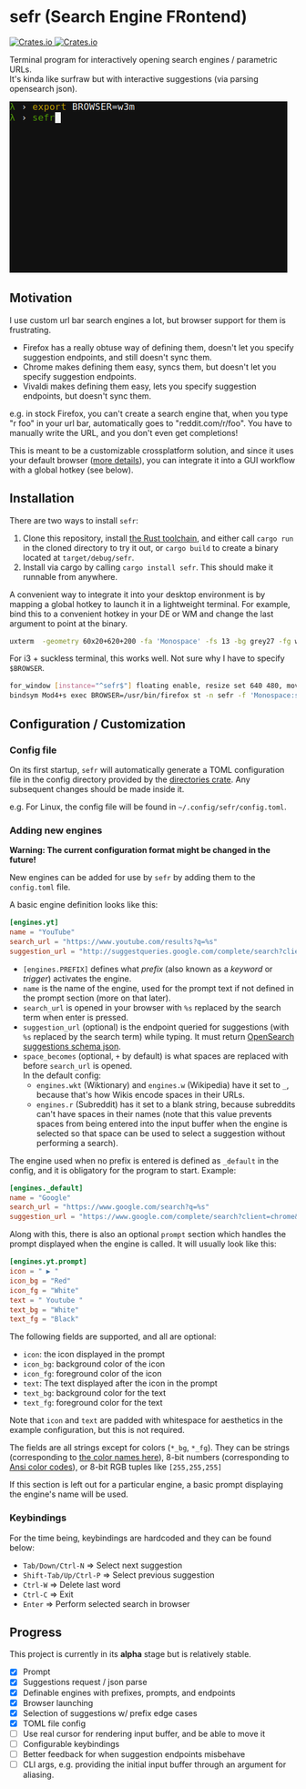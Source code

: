 # sefr (Search Engine FRontend)

[![Crates.io](https://img.shields.io/crates/v/sefr.svg) ![Crates.io](https://img.shields.io/crates/d/sefr.svg)](https://crates.io/crates/sefr)

Terminal program for interactively opening search engines / parametric URLs.  
It's kinda like surfraw but with interactive suggestions (via parsing opensearch json).

![](https://github.com/efskap/sefr/raw/master/demo.gif "demo gif")

## Motivation

I use custom url bar search engines a lot, but browser support for them is frustrating.

 - Firefox has a really obtuse way of defining them, doesn't let you specify suggestion endpoints, and still doesn't sync them.
 - Chrome makes defining them easy, syncs them, but doesn't let you specify suggestion endpoints.
 - Vivaldi makes defining them easy, lets you specify suggestion endpoints, but doesn't sync them.

e.g. in stock Firefox, you can't create a search engine that, when you type "r foo" in your url bar, automatically goes to "reddit.com/r/foo".
You have to manually write the URL, and you don't even get completions!

This is meant to be a customizable crossplatform solution, and since it uses your default browser ([more details](https://github.com/amodm/webbrowser-rs#examples)), you can integrate it into a GUI workflow with a global hotkey (see below).

## Installation

There are two ways to install `sefr`:
1. Clone this repository, install [the Rust toolchain](https://rustup.rs/), and either call `cargo run` in the cloned directory to try it out, or `cargo build` to create a binary located at `target/debug/sefr`.
2. Install via cargo by calling `cargo install sefr`. This should make it runnable from anywhere.

A convenient way to integrate it into your desktop environment is by mapping a global hotkey to launch it in a lightweight terminal. For example, bind this to a convenient hotkey in your DE or WM and change the last argument to point at the binary.

```sh
uxterm  -geometry 60x20+620+200 -fa 'Monospace' -fs 13 -bg grey27 -fg white -e ~/sefr/target/debug/sefr
```

For i3 + suckless terminal, this works well. Not sure why I have to specify `$BROWSER`.

```sh
for_window [instance="^sefr$"] floating enable, resize set 640 480, move position center
bindsym Mod4+s exec BROWSER=/usr/bin/firefox st -n sefr -f 'Monospace:size=14' -e ~/sefr/target/debug/sefr
```

## Configuration  / Customization

### Config file
On its first startup, `sefr` will automatically generate a TOML configuration file in the config directory provided by the [directories crate](https://crates.io/crates/directories). Any subsequent changes should be made inside it.

e.g. For Linux, the config file will be found in `~/.config/sefr/config.toml`.

### Adding new engines
__Warning: The current configuration format might be changed in the future!__

New engines can be added for use by `sefr` by adding them to the `config.toml` file. 

A basic engine definition looks like this:

```toml
[engines.yt]
name = "YouTube"
search_url = "https://www.youtube.com/results?q=%s"
suggestion_url = "http://suggestqueries.google.com/complete/search?client=firefox&ds=yt&q=%s"
```

- `[engines.PREFIX]` defines what _prefix_ (also known as a _keyword_ or _trigger_) activates the engine.
- `name` is the name of the engine, used for the prompt text if not defined in the prompt section (more on that later).
- `search_url` is opened in your browser with `%s` replaced by the search term when enter is pressed.
- `suggestion_url` (optional) is the endpoint queried for suggestions (with `%s` replaced by the search term) while typing. It must return  [OpenSearch suggestions schema json](http://www.opensearch.org/Specifications/OpenSearch/Extensions/Suggestions).
- `space_becomes` (optional, `+` by default) is what spaces are replaced with before `search_url` is opened.  
In the default config:
  - `engines.wkt` (Wiktionary) and `engines.w` (Wikipedia) have it set to `_`, because that's how Wikis encode spaces in their URLs.
  - `engines.r` (Subreddit) has it set to a blank string, because subreddits can't have spaces in their names (note that this value prevents spaces from being entered into the input buffer when the engine is selected so that space can be used to select a suggestion without performing a search).

The engine used when no prefix is entered is defined as `_default` in the config, and it is obligatory for the program to start. Example:

```toml
[engines._default]
name = "Google"
search_url = "https://www.google.com/search?q=%s"
suggestion_url = "https://www.google.com/complete/search?client=chrome&q=%s"
```

Along with this, there is also an optional `prompt` section which handles the prompt displayed when the engine is called. It will usually look like this:

```toml
[engines.yt.prompt]
icon = " ▶ "
icon_bg = "Red"
icon_fg = "White"
text = " Youtube "
text_bg = "White"
text_fg = "Black"
```

The following fields are supported, and all are optional:
- `icon`: the icon displayed in the prompt
- `icon_bg`: background color of the icon
- `icon_fg`: foreground color of the icon
- `text`: The text displayed after the icon in the prompt
- `text_bg`: background color for the text
- `text_fg`: foreground color for the text

Note that `icon` and `text` are padded with whitespace for aesthetics in the example configuration, but this is not required.

The fields are all strings except for colors (`*_bg`, `*_fg`). They can be strings (corresponding to [the color names here](https://github.com/TimonPost/crossterm/blob/master/crossterm_style/src/enums/color.rs)), 8-bit numbers (corresponding to [Ansi color codes](https://jonasjacek.github.io/colors/)), or 8-bit RGB tuples like `[255,255,255]`

If this section is left out for a particular engine, a basic prompt displaying the engine's name will be used.

### Keybindings

For the time being, keybindings are hardcoded and they can be found below:

- `Tab/Down/Ctrl-N` => Select next suggestion
- `Shift-Tab/Up/Ctrl-P` => Select previous suggestion
- `Ctrl-W` => Delete last word
- `Ctrl-C` => Exit
- `Enter` => Perform selected search in browser

## Progress

This project is currently in its **alpha** stage but is relatively stable.

- [x] Prompt
- [x] Suggestions request / json parse
- [x] Definable engines with prefixes, prompts, and endpoints
- [x] Browser launching
- [x] Selection of suggestions w/ prefix edge cases
- [x] TOML file config
- [ ] Use real cursor for rendering input buffer, and be able to move it
- [ ] Configurable keybindings
- [ ] Better feedback for when suggestion endpoints misbehave
- [ ] CLI args, e.g. providing the initial input buffer through an argument for aliasing.
